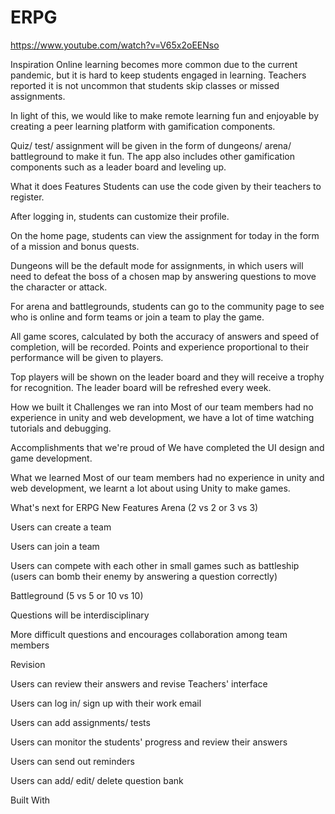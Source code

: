 # ERPG
https://www.youtube.com/watch?v=V65x2oEENso

Inspiration
Online learning becomes more common due to the current pandemic, but it is hard to keep students engaged in learning. Teachers reported it is not uncommon that students skip classes or missed assignments.

In light of this, we would like to make remote learning fun and enjoyable by creating a peer learning platform with gamification components.

Quiz/ test/ assignment will be given in the form of dungeons/ arena/ battleground to make it fun. The app also includes other gamification components such as a leader board and leveling up.

What it does
Features
Students can use the code given by their teachers to register.

After logging in, students can customize their profile.

On the home page, students can view the assignment for today in the form of a mission and bonus quests.

Dungeons will be the default mode for assignments, in which users will need to defeat the boss of a chosen map by answering questions to move the character or attack.

For arena and battlegrounds, students can go to the community page to see who is online and form teams or join a team to play the game.

All game scores, calculated by both the accuracy of answers and speed of completion, will be recorded. Points and experience proportional to their performance will be given to players.

Top players will be shown on the leader board and they will receive a trophy for recognition. The leader board will be refreshed every week.

How we built it
Challenges we ran into
Most of our team members had no experience in unity and web development, we have a lot of time watching tutorials and debugging.

Accomplishments that we're proud of
We have completed the UI design and game development.

What we learned
Most of our team members had no experience in unity and web development, we learnt a lot about using Unity to make games.

What's next for ERPG
New Features
Arena (2 vs 2 or 3 vs 3)

Users can create a team

Users can join a team

Users can compete with each other in small games such as battleship (users can bomb their enemy by answering a question correctly)

Battleground (5 vs 5 or 10 vs 10)

Questions will be interdisciplinary

More difficult questions and encourages collaboration among team members

Revision

Users can review their answers and revise
Teachers' interface

Users can log in/ sign up with their work email

Users can add assignments/ tests

Users can monitor the students' progress and review their answers

Users can send out reminders

Users can add/ edit/ delete question bank

Built With
